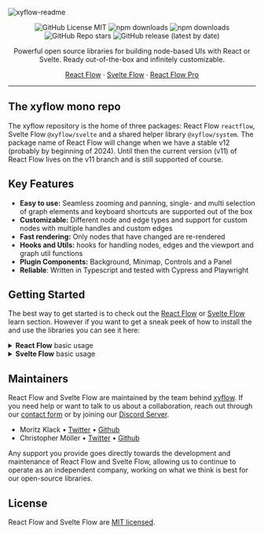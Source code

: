 ![xyflow-readme](https://github.com/wbkd/react-flow/assets/2857535/5504f9d5-adbd-47c6-b3ce-8abccb5fb4a4)

<div align="center">

![GitHub License MIT](https://img.shields.io/github/license/wbkd/react-flow?color=%23ff0072)
![npm downloads](https://img.shields.io/npm/dt/reactflow?color=%23FF0072&label=React%20Flow%20downloads)
![npm downloads](https://img.shields.io/npm/dt/@xyflow/svelte?color=%23FF3E00&label=Svelte%20Flow%20downloads)
![GitHub Repo stars](https://img.shields.io/github/stars/wbkd/react-flow?color=%23FF0072)
![GitHub release (latest by date)](https://img.shields.io/github/v/release/wbkd/react-flow?color=%23FF0072)

Powerful open source libraries for building node-based UIs with React or Svelte. Ready out-of-the-box and infinitely customizable.

[React Flow](https://reactflow.dev/) · [Svelte Flow](https://svelteflow.dev/) · [React Flow Pro](https://pro.reactflow.dev)
</div>

---

## The xyflow mono repo

The xyflow repository is the home of three packages: React Flow `reactflow`, Svelte Flow `@xyflow/svelte` and a shared helper library `@xyflow/system`. The package name of React Flow will change when we have a stable v12 (probably by beginning of 2024). Until then the current version (v11) of React Flow lives on the v11 branch and is still supported of course. 

## Key Features

- **Easy to use:** Seamless zooming and panning, single- and multi selection of graph elements and keyboard shortcuts are supported out of the box
- **Customizable:** Different node and edge types and support for custom nodes with multiple handles and custom edges
- **Fast rendering:** Only nodes that have changed are re-rendered 
- **Hooks and Utils:** hooks for handling nodes, edges and the viewport and graph util functions
- **Plugin Components:** Background, Minimap, Controls and a Panel
- **Reliable**: Written in Typescript and tested with Cypress and Playwright


## Getting Started

The best way to get started is to check out the [React Flow](https://reactflow.dev/learn) or [Svelte Flow](https://svelteflow.dev/learn) learn section. However if you want to get a sneak peek of how to install the and use the libraries you can see it here: 

<details>
  <summary><strong>React Flow</strong> basic usage</summary>

  ### Installation
  
  ```sh
npm install reactflow
  ```

  ### Basic usage
  ```jsx
import { useCallback } from 'react';
import ReactFlow, {
  MiniMap,
  Controls,
  Background,
  useNodesState,
  useEdgesState,
  addEdge,
} from 'reactflow';

import 'reactflow/dist/style.css';

const initialNodes = [
  { id: '1', position: { x: 0, y: 0 }, data: { label: '1' } },
  { id: '2', position: { x: 0, y: 100 }, data: { label: '2' } },
];

const initialEdges = [{ id: 'e1-2', source: '1', target: '2' }];

function Flow() {
  const [nodes, setNodes, onNodesChange] = useNodesState(initialNodes);
  const [edges, setEdges, onEdgesChange] = useEdgesState(initialEdges);

  const onConnect = useCallback((params) => setEdges((eds) => addEdge(params, eds)), [setEdges]);

  return (
    <ReactFlow
      nodes={nodes}
      edges={edges}
      onNodesChange={onNodesChange}
      onEdgesChange={onEdgesChange}
      onConnect={onConnect}
    >
      <MiniMap />
      <Controls />
      <Background />
    </ReactFlow>
  );
}

export default Flow;
```
</details>

<details>
  <summary><strong>Svelte Flow</strong> basic usage</summary>

  ### Installation
  
  ```sh
npm install @xyflow/svelte
  ```

  ### Basic usage
  ```svelte
<script lang="ts">
  import { writable } from 'svelte/store';
  import {
    SvelteFlow,
    Controls,
    Background,
    BackgroundVariant,
    MiniMap,
  } from '@xyflow/svelte';

  import '@xyflow/svelte/dist/style.css'
  
  const nodes = writable([
    {
      id: '1',
      type: 'input',
      data: { label: 'Input Node' },
      position: { x: 0, y: 0 }
    },
    {
      id: '2',
      type: 'custom',
      data: { label: 'Node' },
      position: { x: 0, y: 150 }
    }
  ]);

  const edges = writable([
    {
      id: '1-2',
      type: 'default',
      source: '1',
      target: '2',
      label: 'Edge Text'
    }
  ]);
</script>

<SvelteFlow
  {nodes}
  {edges}
  fitView
  on:nodeclick={(event) => console.log('on node click', event)}
>
  <Controls />
  <Background variant={BackgroundVariant.Dots} />
  <MiniMap />
</SvelteFlow>
```
</details>

## Maintainers

React Flow and Svelte Flow are maintained by the team behind [xyflow](https://xyflow.com). If you need help or want to talk to us about a collaboration, reach out through our [contact form](https://xyflow.com/contact) or by joining our [Discord Server](https://discord.gg/Bqt6xrs).

- Moritz Klack • [Twitter](https://twitter.com/moklick) • [Github](https://github.com/moklick)
- Christopher Möller • [Twitter](https://twitter.com/chrtze) • [Github](https://github.com/chrtze)

Any support you provide goes directly towards the development and maintenance of React Flow and Svelte Flow, allowing us to continue to operate as an independent company, working on what we think is best for our open-source libraries.

## License

React Flow and Svelte Flow are [MIT licensed](./LICENSE).
